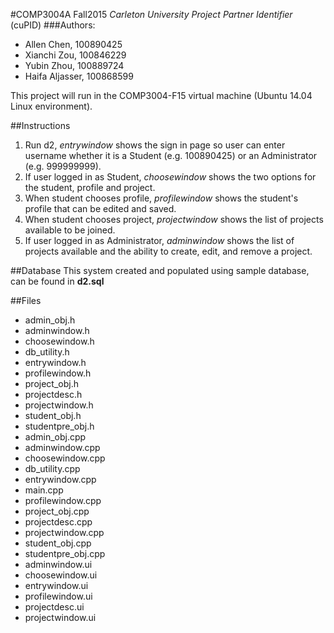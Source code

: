 #COMP3004A Fall2015
*Carleton University Project Partner Identifier* (cuPID)
###Authors:
* Allen Chen, 100890425
* Xianchi Zou, 100846229
* Yubin Zhou, 100889724
* Haifa Aljasser, 100868599



This project will run in the COMP3004-F15 virtual machine (Ubuntu 14.04 Linux environment).

##Instructions
1. Run d2, *entrywindow* shows the sign in page so user can enter username whether it is a Student (e.g. 100890425) or an Administrator (e.g. 999999999).
2. If user logged in as Student, *choosewindow* shows the two options for the student, profile and project.
3. When student chooses profile, *profilewindow* shows the student's profile  that can be edited and saved.
4. When student chooses project, *projectwindow* shows the list of projects available to be joined.
5. If user logged in as Administrator, *adminwindow* shows the list of projects available and the ability to create, edit, and remove a project.

##Database
This system created and populated using sample database, can be found in **d2.sql**

##Files
- admin_obj.h
- adminwindow.h
- choosewindow.h
- db_utility.h
- entrywindow.h
- profilewindow.h
- project_obj.h
- projectdesc.h
- projectwindow.h
- student_obj.h
- studentpre_obj.h
- admin_obj.cpp
- adminwindow.cpp
- choosewindow.cpp
- db_utility.cpp
- entrywindow.cpp
- main.cpp
- profilewindow.cpp
- project_obj.cpp
- projectdesc.cpp
- projectwindow.cpp
- student_obj.cpp
- studentpre_obj.cpp
- adminwindow.ui
- choosewindow.ui
- entrywindow.ui
- profilewindow.ui
- projectdesc.ui
- projectwindow.ui
